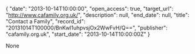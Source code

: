 {
  "date": "2013-10-14T10:00:00", 
  "open_access": true, 
  "target_url": "http://www.cafamily.org.uk/", 
  "description": null, 
  "end_date": null, 
  "title": "Contact a Family", 
  "record_id": "20131014T100000/BnKwl1uhpvsjOx2WwFvH/Q==", 
  "publisher": "cafamily.org.uk", 
  "start_date": "2013-10-14T10:00:00Z"
}

None